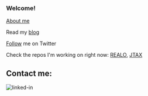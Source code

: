 ### Welcome!
[About me](https://h1alexbel.github.io/)

 Read my [blog](https://t.me/h1alexbelnews)

 [Follow](https://twitter.com/intent/follow?screen_name=h1alexbel) me on Twitter

Check the repos I'm working on right now:
[REALO](https://github.com/h1alexbel/realo),
 [JTAX](https://github.com/h1alexbel/jtax)

## Contact me:
[<img align="left" alt="linked-in" src="https://img.shields.io/badge/linkedin-%230077B5.svg?&style=for-the-badge&logo=linkedin&logoColor=white" />](https://www.linkedin.com/in/aliaksei-bialiauski-49b2a821a/)
